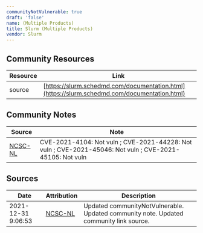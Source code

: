 ```yaml
---
communityNotVulnerable: true
draft: 'false'
name: (Multiple Products)
title: Slurm (Multiple Products)
vendor: Slurm
---
```



## Community Resources
| Resource | Link |
| --- | --- |
| source | [https://slurm.schedmd.com/documentation.html](https://slurm.schedmd.com/documentation.html) |

## Community Notes
| Source | Note |
| --- | --- |
| [NCSC-NL](https://github.com/NCSC-NL/log4shell/blob/main/software/README.md) | CVE-2021-4104: Not vuln ; CVE-2021-44228: Not vuln ; CVE-2021-45046: Not vuln ; CVE-2021-45105: Not vuln </ul> |

## Sources
| Date | Attribution | Description |
| --- | --- | --- |
| 2021-12-31 9:06:53 | [NCSC-NL](https://github.com/NCSC-NL/log4shell/blob/main/software/README.md) | Updated communityNotVulnerable. Updated community note. Updated community link source.  |
